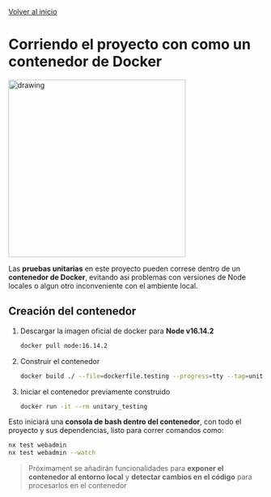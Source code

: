 [Volver al inicio](../README.md)

# Corriendo el proyecto con como un contenedor de Docker

<img src="images/docker.png" alt="drawing" width="350"/>

Las **pruebas unitarias** en este proyecto pueden correse dentro de un **contenedor de Docker**, evitando asi problemas con versiones de Node locales o algun otro inconveniente con el ambiente local.

## Creación del contenedor

1. Descargar la imagen oficial de docker para **Node v16.14.2**

   ```sh
   docker pull node:16.14.2
   ```

2. Construir el contenedor

   ```sh
   docker build ./ --file=dockerfile.testing --progress=tty --tag=unitary_testing
   ```

3. Iniciar el contenedor previamente construido

   ```sh
   docker run -it --rm unitary_testing
   ```

Esto iniciará una **consola de bash dentro del contenedor**, con todo el proyecto y sus dependencias, listo para correr comandos como:

```sh
nx test webadmin
nx test webadmin --watch
```

> Próximament se añadirán funcionalidades para **exponer el contenedor al entorno local** y **detectar cambios en el código** para procesarlos en el contenedor
